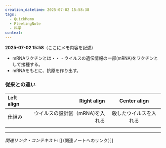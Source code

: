 ```yaml
---
creation_datetime: 2025-07-02 15:58:38
tags:
  - QuickMemo
  - FleetingNote
  - 科学
context:
---
```


**2025-07-02 15:58**（ここにメモ内容を記述）

* mRNAワクチンとは・・・ウイルスの遺伝情報の一部(mRNA)をワクチンとして接種する。
* mRNAをもとに、抗原を作り出す。

### 従来との違い
| Left align |        Right align | Center align |
| :--------- | -----------------: | :----------: |
| 仕組み        | ウイルスの設計図（mRNA)を入れる | 殺したウイルスを入れる  |
|            |                    |              |

---

*関連リンク・コンテキスト:* [[（関連ノートへのリンク）]]